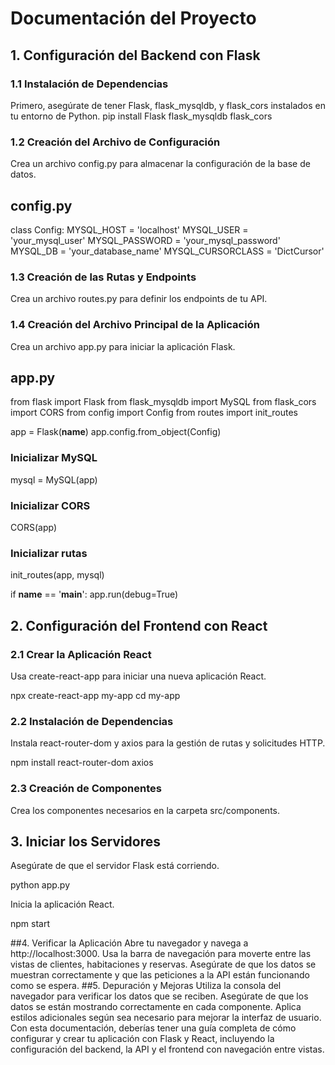 # Documentación del Proyecto
## 1. Configuración del Backend con Flask
### 1.1 Instalación de Dependencias
 Primero, asegúrate de tener Flask, flask_mysqldb, y flask_cors instalados en tu entorno de Python.
 pip install Flask flask_mysqldb flask_cors

### 1.2 Creación del Archivo de Configuración
 Crea un archivo config.py para almacenar la configuración de la base de datos.

## config.py
class Config:
    MYSQL_HOST = 'localhost'
    MYSQL_USER = 'your_mysql_user'
    MYSQL_PASSWORD = 'your_mysql_password'
    MYSQL_DB = 'your_database_name'
    MYSQL_CURSORCLASS = 'DictCursor'

### 1.3 Creación de las Rutas y Endpoints
Crea un archivo routes.py para definir los endpoints de tu API.

### 1.4 Creación del Archivo Principal de la Aplicación
Crea un archivo app.py para iniciar la aplicación Flask.

## app.py
from flask import Flask
from flask_mysqldb import MySQL
from flask_cors import CORS
from config import Config
from routes import init_routes

app = Flask(__name__)
app.config.from_object(Config)

### Inicializar MySQL
mysql = MySQL(app)

### Inicializar CORS
CORS(app)

### Inicializar rutas
init_routes(app, mysql)

if __name__ == '__main__':
    app.run(debug=True)



## 2. Configuración del Frontend con React
 ### 2.1 Crear la Aplicación React
Usa create-react-app para iniciar una nueva aplicación React.

npx create-react-app my-app
cd my-app

### 2.2 Instalación de Dependencias
Instala react-router-dom y axios para la gestión de rutas y solicitudes HTTP.

npm install react-router-dom axios

### 2.3 Creación de Componentes
Crea los componentes necesarios en la carpeta src/components.

## 3. Iniciar los Servidores
Asegúrate de que el servidor Flask está corriendo.

python app.py

Inicia la aplicación React.

npm start

##4. Verificar la Aplicación
Abre tu navegador y navega a http://localhost:3000.
Usa la barra de navegación para moverte entre las vistas de clientes, habitaciones y reservas.
Asegúrate de que los datos se muestran correctamente y que las peticiones a la API están funcionando como se espera.
##5. Depuración y Mejoras
Utiliza la consola del navegador para verificar los datos que se reciben.
Asegúrate de que los datos se están mostrando correctamente en cada componente.
Aplica estilos adicionales según sea necesario para mejorar la interfaz de usuario.
Con esta documentación, deberías tener una guía completa de cómo configurar y crear tu aplicación con Flask y React, incluyendo la configuración del backend, la API y el frontend con navegación entre vistas.

